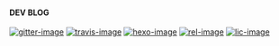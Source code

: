 #### DEV BLOG
[![gitter-image]][gitter-url]
[![travis-image]][travis-url]
[![hexo-image]][hexo-url]
[![rel-image]][releases-url]
[![lic-image]][lic-url]


[gitter-image]: https://badges.gitter.im/Join%20Chat.svg
[gitter-url]: https://gitter.im/sirke

[travis-image]: https://travis-ci.org/imcco/imcco.github.io.svg?branch=dev
[travis-url]: https://travis-ci.org/

[hexo-image]: https://img.shields.io/badge/hexo-%3E%3D%203.0-blue.svg
[hexo-url]: http://hexo.io

[lic-image]: https://img.shields.io/badge/license-%20MIT-blue.svg
[lic-url]: https://github.com/imcco/imcco.github.io/blob/master/LICENSE

[rel-image]: https://img.shields.io/github/release/imcco/imcco.github.io.svg
[releases-url]: https://github.com/
